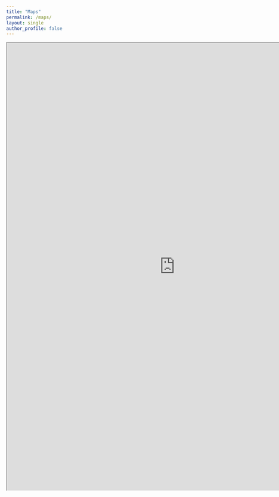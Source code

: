 ```yaml
---
title: "Maps"
permalink: /maps/
layout: single
author_profile: false
---
```


<iframe src= "https://michealebutler.github.io/ol-test/" width="900" height="1200"></iframe>
